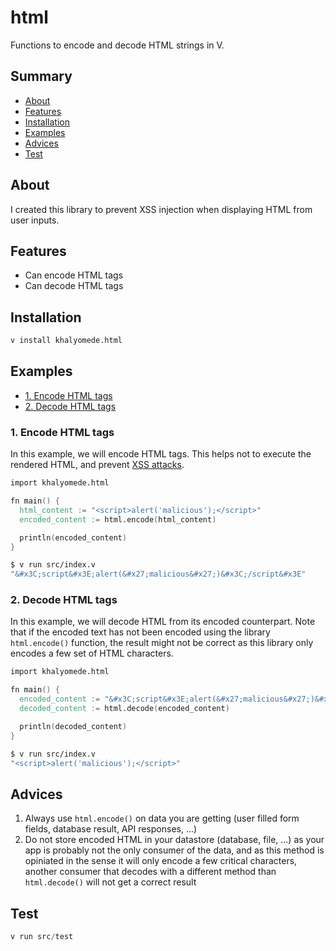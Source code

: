 # html

Functions to encode and decode HTML strings in V.

## Summary

- [About](#about)
- [Features](#features)
- [Installation](#installation)
- [Examples](#examples)
- [Advices](#advices)
- [Test](#test)

## About

I created this library to prevent XSS injection when displaying HTML from user inputs.

## Features

- Can encode HTML tags
- Can decode HTML tags

## Installation

```bash
v install khalyomede.html
```

## Examples

- [1. Encode HTML tags](#1-encode-html-tags)
- [2. Decode HTML tags](#2-decode-html-tags)

### 1. Encode HTML tags

In this example, we will encode HTML tags. This helps not to execute the rendered HTML, and prevent [XSS attacks](https://en.wikipedia.org/wiki/Cross-site_scripting).

```v
import khalyomede.html

fn main() {
  html_content := "<script>alert('malicious');</script>"
  encoded_content := html.encode(html_content)

  println(encoded_content)
}
```

```bash
$ v run src/index.v
"&#x3C;script&#x3E;alert(&#x27;malicious&#x27;)&#x3C;/script&#x3E"
```


### 2. Decode HTML tags

In this example, we will decode HTML from its encoded counterpart. Note that if the encoded text has not been encoded using the library `html.encode()` function, the result might not be correct as this library only encodes a few set of HTML characters.

```v
import khalyomede.html

fn main() {
  encoded_content := "&#x3C;script&#x3E;alert(&#x27;malicious&#x27;)&#x3C;/script&#x3E"
  decoded_content := html.decode(encoded_content)

  println(decoded_content)
}
```

```bash
$ v run src/index.v
"<script>alert('malicious');</script>"
```

## Advices

1. Always use `html.encode()` on data you are getting (user filled form fields, database result, API responses, ...)
2. Do not store encoded HTML in your datastore (database, file, ...) as your app is probably not the only consumer of the data, and as this method is opiniated in the sense it will only encode a few critical characters, another consumer that decodes with a different method than `html.decode()` will not get a correct result

## Test

```v
v run src/test
```
